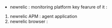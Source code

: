 - newrelic : monitoring platform
key fearure of it : 
1. newrelic APM : agent application 
2. newrelic  browser : 
